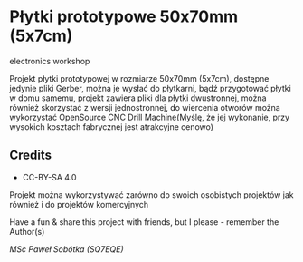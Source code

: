 # Płytki prototypowe 50x70mm (5x7cm)
electronics workshop

Projekt płytki prototypowej w rozmiarze 50x70mm (5x7cm), dostępne jedynie pliki Gerber, można je wysłać do płytkarni, bądź przygotować płytki w domu samemu, projekt zawiera pliki dla płytki dwustronnej, można również skorzystać z wersji jednostronnej, do wiercenia otworów można wykorzystać OpenSource CNC Drill Machine(Myślę, że jej wykonanie, przy wysokich kosztach fabrycznej jest atrakcyjne cenowo)

## Credits

- CC-BY-SA 4.0

Projekt można wykorzystywać zarówno do swoich osobistych projektów jak również i do projektów komercyjnych

Have a fun & share this project with friends, but I please - remember the Author(s)

_MSc Paweł Sobótka (SQ7EQE)_
